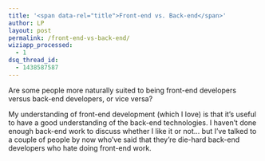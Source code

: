```yaml
---
title: '<span data-rel="title">Front-end vs. Back-end</span>'
author: LP
layout: post
permalink: /front-end-vs-back-end/
wiziapp_processed:
  - 1
dsq_thread_id:
  - 1438587587
---
```

<span data-rel="content">

<p>
  Are some people more naturally suited to being front-end developers versus back-end developers, or vice versa?
</p>

<p>
  My understanding of front-end development (which I love) is that it&#8217;s useful to have a good understanding of the back-end technologies. I haven&#8217;t done enough back-end work to discuss whether I like it or not&#8230; but I&#8217;ve talked to a couple of people by now who&#8217;ve said that they&#8217;re die-hard back-end developers who hate doing front-end work.
</p></span>